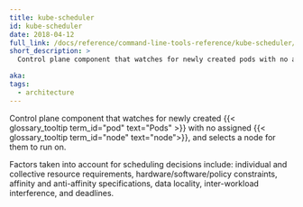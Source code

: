 ```yaml
---
title: kube-scheduler
id: kube-scheduler
date: 2018-04-12
full_link: /docs/reference/command-line-tools-reference/kube-scheduler/
short_description: >
  Control plane component that watches for newly created pods with no assigned node, and selects a node for them to run on.

aka:
tags:
  - architecture
---
```


Control plane component that watches for newly created
{{< glossary_tooltip term_id="pod" text="Pods" >}} with no assigned
{{< glossary_tooltip term_id="node" text="node">}}, and selects a node for them
to run on.

<!--more-->

Factors taken into account for scheduling decisions include:
individual and collective resource requirements, hardware/software/policy
constraints, affinity and anti-affinity specifications, data locality,
inter-workload interference, and deadlines.
